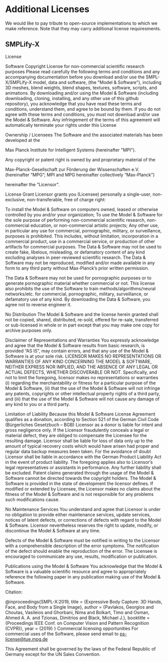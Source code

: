 # Additional Licenses

We would like to pay tribute to open-source implementations to which we make reference. Note that they may carry additional license requiresments.

## SMPLify-X

License

Software Copyright License for non-commercial scientific research purposes
Please read carefully the following terms and conditions and any accompanying documentation before you download and/or use the SMPL-X/SMPLify-X model, data and software, (the "Model & Software"), including 3D meshes, blend weights, blend shapes, textures, software, scripts, and animations. By downloading and/or using the Model & Software (including downloading, cloning, installing, and any other use of this github repository), you acknowledge that you have read these terms and conditions, understand them, and agree to be bound by them. If you do not agree with these terms and conditions, you must not download and/or use the Model & Software. Any infringement of the terms of this agreement will automatically terminate your rights under this License

Ownership / Licensees
The Software and the associated materials has been developed at the

Max Planck Institute for Intelligent Systems (hereinafter "MPI").

Any copyright or patent right is owned by and proprietary material of the

Max-Planck-Gesellschaft zur Förderung der Wissenschaften e.V. (hereinafter “MPG”; MPI and MPG hereinafter collectively “Max-Planck”)

hereinafter the “Licensor”.

License Grant
Licensor grants you (Licensee) personally a single-user, non-exclusive, non-transferable, free of charge right:

To install the Model & Software on computers owned, leased or otherwise controlled by you and/or your organization;
To use the Model & Software for the sole purpose of performing non-commercial scientific research, non-commercial education, or non-commercial artistic projects;
Any other use, in particular any use for commercial, pornographic, military, or surveillance, purposes is prohibited. This includes, without limitation, incorporation in a commercial product, use in a commercial service, or production of other artifacts for commercial purposes. The Data & Software may not be used to create fake, libelous, misleading, or defamatory content of any kind excluding analyses in peer-reviewed scientific research. The Data & Software may not be reproduced, modified and/or made available in any form to any third party without Max-Planck’s prior written permission.

The Data & Software may not be used for pornographic purposes or to generate pornographic material whether commercial or not. This license also prohibits the use of the Software to train methods/algorithms/neural networks/etc. for commercial, pornographic, military, surveillance, or defamatory use of any kind. By downloading the Data & Software, you agree not to reverse engineer it.

No Distribution
The Model & Software and the license herein granted shall not be copied, shared, distributed, re-sold, offered for re-sale, transferred or sub-licensed in whole or in part except that you may make one copy for archive purposes only.

Disclaimer of Representations and Warranties
You expressly acknowledge and agree that the Model & Software results from basic research, is provided “AS IS”, may contain errors, and that any use of the Model & Software is at your sole risk. LICENSOR MAKES NO REPRESENTATIONS OR WARRANTIES OF ANY KIND CONCERNING THE MODEL & SOFTWARE, NEITHER EXPRESS NOR IMPLIED, AND THE ABSENCE OF ANY LEGAL OR ACTUAL DEFECTS, WHETHER DISCOVERABLE OR NOT. Specifically, and not to limit the foregoing, licensor makes no representations or warranties (i) regarding the merchantability or fitness for a particular purpose of the Model & Software, (ii) that the use of the Model & Software will not infringe any patents, copyrights or other intellectual property rights of a third party, and (iii) that the use of the Model & Software will not cause any damage of any kind to you or a third party.

Limitation of Liability
Because this Model & Software License Agreement qualifies as a donation, according to Section 521 of the German Civil Code (Bürgerliches Gesetzbuch – BGB) Licensor as a donor is liable for intent and gross negligence only. If the Licensor fraudulently conceals a legal or material defect, they are obliged to compensate the Licensee for the resulting damage.
Licensor shall be liable for loss of data only up to the amount of typical recovery costs which would have arisen had proper and regular data backup measures been taken. For the avoidance of doubt Licensor shall be liable in accordance with the German Product Liability Act in the event of product liability. The foregoing applies also to Licensor’s legal representatives or assistants in performance. Any further liability shall be excluded.
Patent claims generated through the usage of the Model & Software cannot be directed towards the copyright holders.
The Model & Software is provided in the state of development the licensor defines. If modified or extended by Licensee, the Licensor makes no claims about the fitness of the Model & Software and is not responsible for any problems such modifications cause.

No Maintenance Services
You understand and agree that Licensor is under no obligation to provide either maintenance services, update services, notices of latent defects, or corrections of defects with regard to the Model & Software. Licensor nevertheless reserves the right to update, modify, or discontinue the Model & Software at any time.

Defects of the Model & Software must be notified in writing to the Licensor with a comprehensible description of the error symptoms. The notification of the defect should enable the reproduction of the error. The Licensee is encouraged to communicate any use, results, modification or publication.

Publications using the Model & Software
You acknowledge that the Model & Software is a valuable scientific resource and agree to appropriately reference the following paper in any publication making use of the Model & Software.

Citation:


@inproceedings{SMPL-X:2019,
  title = {Expressive Body Capture: 3D Hands, Face, and Body from a Single Image},
  author = {Pavlakos, Georgios and Choutas, Vasileios and Ghorbani, Nima and Bolkart, Timo and Osman, Ahmed A. A. and Tzionas, Dimitrios and Black, Michael J.},
  booktitle = {Proceedings IEEE Conf. on Computer Vision and Pattern Recognition (CVPR)},
  year = {2019}
}
Commercial licensing opportunities
For commercial uses of the Software, please send email to ps-license@tue.mpg.de

This Agreement shall be governed by the laws of the Federal Republic of Germany except for the UN Sales Convention.
